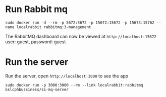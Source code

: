 
# Run Rabbit mq

`sudo docker run -d --rm -p 5672:5672 -p 15672:15672 -p 15673:15762 --name localrabbit rabbitmq:3-management`

The RabbitMQ dashboard can now be viewed at `http://localhost:15672` user: guest, password: guest

# Run the server

Run the server, open `http://localhost:3000` to see the app

`sudo docker run -p 3000:3000 --rm --link localrabbit:rabbitmq bslcphbussiness/si-mq-server`
